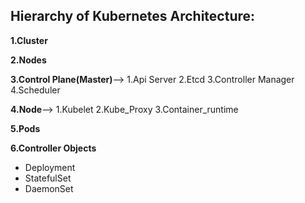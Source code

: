 ## Hierarchy of Kubernetes Architecture:

**1.Cluster**
                
**2.Nodes**
                
**3.Control Plane(Master)**-->
  1.Api Server 
  2.Etcd 
  3.Controller Manager  
  4.Scheduler 
                            
 **4.Node**-->
 1.Kubelet 
 2.Kube_Proxy
 3.Container_runtime
                                    
 **5.Pods**
                
 **6.Controller Objects**
 * Deployment
 * StatefulSet
 * DaemonSet
                  
                
                


